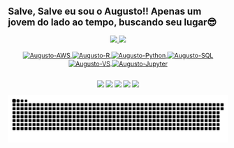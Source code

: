 ## Salve, Salve eu sou o Augusto!! Apenas um jovem do lado ao tempo, buscando seu lugar😎
<div align="center">
  <a href="https://github.com/AugustoJ1">
  <img height="180em" src="https://github-readme-stats.vercel.app/api?username=AugustoJ1&show_icons=true&theme=dark&include_all_commits=true&count_private=true"/>
  <img height="180em" src="https://github-readme-stats.vercel.app/api/top-langs/?username=AugustoJ1&layout=compact&langs_count=7&theme=dark"/>
</div>
<div style="display: inline_block" align="center"><br>
  <img align="center" alt="Augusto-AWS" height="60" width="90" src="https://cdn.jsdelivr.net/gh/devicons/devicon/icons/amazonwebservices/amazonwebservices-plain-wordmark.svg">
  <img align="center" alt="Augusto-R" height="40" width="60" src="https://cdn.jsdelivr.net/gh/devicons/devicon/icons/r/r-original.svg">
  <img align="center" alt="Augusto-Python" height="40" width="60" src="https://cdn.jsdelivr.net/gh/devicons/devicon/icons/python/python-original-wordmark.svg">
  <img align="center" alt="Augusto-SQL" height="60" width="90" src="https://cdn.jsdelivr.net/gh/devicons/devicon/icons/mysql/mysql-original-wordmark.svg">
  <img align="center" alt="Augusto-VS" height="30" width="40" src="https://cdn.jsdelivr.net/gh/devicons/devicon/icons/vscode/vscode-original-wordmark.svg">
  <img align="center" alt="Augusto-Jupyter" heigth="30" width="40" src="https://cdn.jsdelivr.net/gh/devicons/devicon/icons/jupyter/jupyter-original-wordmark.svg">
</div>
  
  ##
 
<div align="center"> 
  <a href="https://www.youtube.com/channel/UC_-uuuZbY0AAt9CViNzvc-Q" target="_blank"><img src="https://img.shields.io/badge/YouTube-FF0000?style=for-the-badge&logo=youtube&logoColor=white" target="_blank"></a>
  <a href="https://instagram.com/_augustojb/" target="_blank"><img src="https://img.shields.io/badge/-Instagram-%23E4405F?style=for-the-badge&logo=instagram&logoColor=white" target="_blank"></a>
 	<a href="https://www.twitch.tv/aaugustojb" target="_blank"><img src="https://img.shields.io/badge/Twitch-9146FF?style=for-the-badge&logo=twitch&logoColor=white" target="_blank"></a>
</a> 
  <a href = "mailto:augustojb.santos@gmail.com"><img src="https://img.shields.io/badge/-Gmail-%23333?style=for-the-badge&logo=gmail&logoColor=white" target="_blank"></a>
  <a href="https://www.linkedin.com/in/augusto-barbosa-b00355131/" target="_blank"><img src="https://img.shields.io/badge/-LinkedIn-%230077B5?style=for-the-badge&logo=linkedin&logoColor=white" target="_blank"></a> 
 
  ![Snake animation](https://github.com/AugustoJ1/AugustoJ1/blob/output/github-contribution-grid-snake.svg)
 
</div>

